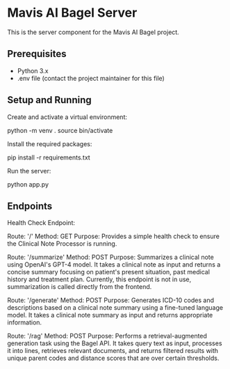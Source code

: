 # Mavis AI Bagel Server
This is the server component for the Mavis AI Bagel project.

## Prerequisites
- Python 3.x
- .env file (contact the project maintainer for this file)

## Setup and Running
Create and activate a virtual environment:
   
   python -m venv .
   source bin/activate
   
Install the required packages:
   
   pip install -r requirements.txt
   
Run the server:
   
   python app.py

## Endpoints

Health Check Endpoint:

Route: '/'
    Method: GET
    Purpose: Provides a simple health check to ensure the Clinical Note Processor is running.

Route: '/summarize'
    Method: POST
    Purpose: Summarizes a clinical note using OpenAI's GPT-4 model. It takes a clinical note as input and returns a concise summary focusing on patient's present situation, past medical history and treatment plan. Currently, this endpoint is not in use, summarization is called directly from the frontend.

Route: '/generate'
    Method: POST
    Purpose: Generates ICD-10 codes and descriptions based on a clinical note summary using a fine-tuned language model. It takes a clinical note summary as input and returns appropriate information.

Route: '/rag'
    Method: POST
    Purpose: Performs a retrieval-augmented generation task using the Bagel API. It takes query text as input, processes it into lines, retrieves relevant documents, and returns filtered results with unique parent codes and distance scores that are over certain thresholds.